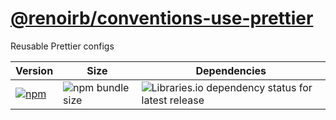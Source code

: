 # [@renoirb/conventions-use-prettier][repo-url]

[repo-url]: https://github.com/renoirb/experiments-201908-rush-typescript-just-bili-monorepo/tree/v1.x-dev/conventions/use-prettier

Reusable Prettier configs

| Version                                                                                                                                                                                              | Size                                                                                                                | Dependencies                                                                                                                                                                               |
| ---------------------------------------------------------------------------------------------------------------------------------------------------------------------------------------------------- | ------------------------------------------------------------------------------------------------------------------- | ------------------------------------------------------------------------------------------------------------------------------------------------------------------------------------------ |
| [![npm](https://img.shields.io/npm/v/%40renoirb%2Fconventions-use-prettier?style=flat-square&logo=appveyor&label=npm&logo=npm)](https://www.npmjs.com/package/%40renoirb%2Fconventions-use-prettier) | ![npm bundle size](https://img.shields.io/bundlephobia/min/%40renoirb%2Fconventions-use-prettier?style=flat-square) | ![Libraries.io dependency status for latest release](https://img.shields.io/librariesio/release/npm/%40renoirb%2Fconventions-use-prettier?style=flat-square&logo=appveyor&logo=dependabot) |
